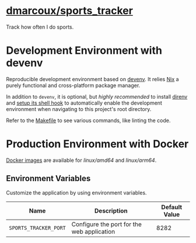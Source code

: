 # <a href="https://github.com/dmarcoux/sports_tracker">dmarcoux/sports_tracker</a>

Track how often I do sports.

# Development Environment with devenv

Reproducible development environment based on [devenv](https://devenv.sh/). It
relies [Nix](https://github.com/NixOS/nix) a purely functional and
cross-platform package manager.

In addition to `devenv`, it is optional, but _highly recommended_ to install
[direnv](https://direnv.net/) and [setup its shell
hook](https://direnv.net/docs/hook.html) to automatically enable the development
environment when navigating to this project's root directory.

Refer to the [Makefile](./Makefile) to see various commands, like linting the
code.

# Production Environment with Docker

[Docker
images](https://github.com/dmarcoux/sports_tracker/pkgs/container/sports_tracker)
are available for _linux/amd64_ and _linux/arm64_.

## Environment Variables

Customize the application by using environment variables.

| Name | Description | Default Value |
|------|-------------|---------------|
| `SPORTS_TRACKER_PORT` | Configure the port for the web application | 8282 |
